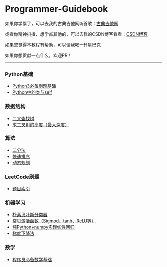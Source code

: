 # Programmer-Guidebook

如果你学累了，可以去我的古典吉他网听首歌：[古典吉他网](https://classicalguitar.cn/)

或者你精神抖擞、想学点其他的，可以去我的CSDN博客看看：[CSDN博客](https://blog.csdn.net/fengyuesong)

如果您觉得本教程有帮助，可以请我喝一杯星巴克

如果你想贡献一点什么，欢迎PR！

***
### Python基础
- [Python3必备刷题基础](/Python基础/Python3.md)
- [Python中的类与self](/Python基础/Python中的类与self.md)


### 数据结构
- [二叉查找树](/数据结构/二叉查找树.md)
- [求二叉树的高度（最大深度）](/数据结构/求二叉树的高度（最大深度）.md)


### 算法
- [二分法](/算法/二分法.md)
- [快速排序](/算法/快速排序.md)
- [动态规划](/算法/动态规划.md)


### LeetCode刷题
- [题目索引](/LeetCode刷题/题目索引.md)


### 机器学习
- [朴素贝叶斯分类器](/机器学习/朴素贝叶斯分类器.md)
- [常见激活函数（Sigmod、tanh、ReLU等）](/机器学习/常见激活函数.md)
- [纯Python+numpy实现线性回归]()
- [梯度下降法]()

### 数学
- [程序员必备数学基础](/数学/程序员必备数学基础.md)



